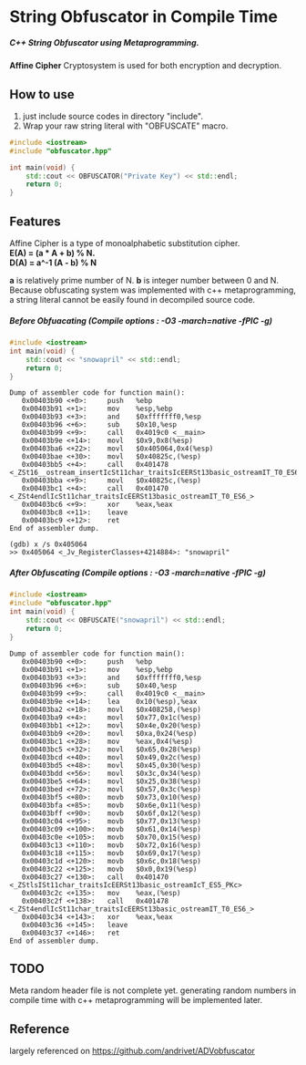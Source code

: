 # String Obfuscator in Compile Time
##### C++ String Obfuscator using Metaprogramming.
**Affine Cipher** Cryptosystem is used for both encryption and decryption.

## How to use

1. just include source codes in directory "include".
2. Wrap your raw string literal with "OBFUSCATE" macro.

``` c++
#include <iostream>
#include "obfuscator.hpp"

int main(void) { 
	std::cout << OBFUSCATOR("Private Key") << std::endl;
	return 0;
}
```

## Features

Affine Cipher is a type of monoalphabetic substitution cipher. <br/>
**E(A) = (a * A + b) % N.** <br/>
**D(A) = a^-1 (A - b) % N** <br/>

**a** is relatively prime number of N. **b** is integer number between 0 and N.
Because obfuscating system was implemented with c++ metaprogramming, a string literal cannot be easily found in decompiled source code.



##### Before Obfuacating (Compile options : -O3 -march=native -fPIC -g)

``` c++
#include <iostream>
int main(void) {
	std::cout << "snowapril" << std::endl;
    return 0;
}
```
``` assembly
Dump of assembler code for function main():
   0x00403b90 <+0>:     push   %ebp
   0x00403b91 <+1>:     mov    %esp,%ebp
   0x00403b93 <+3>:     and    $0xfffffff0,%esp
   0x00403b96 <+6>:     sub    $0x10,%esp
   0x00403b99 <+9>:     call   0x4019c0 <__main>
   0x00403b9e <+14>:    movl   $0x9,0x8(%esp)
   0x00403ba6 <+22>:    movl   $0x405064,0x4(%esp)
   0x00403bae <+30>:    movl   $0x40825c,(%esp)
   0x00403bb5 <+4>:     call   0x401478 <_ZSt16__ostream_insertIcSt11char_traitsIcEERSt13basic_ostreamIT_T0_ES6_PKS3_i>
   0x00403bba <+9>:     movl   $0x40825c,(%esp)
   0x00403bc1 <+4>:     call   0x401470 <_ZSt4endlIcSt11char_traitsIcEERSt13basic_ostreamIT_T0_ES6_>
   0x00403bc6 <+9>:     xor    %eax,%eax
   0x00403bc8 <+11>:    leave
   0x00403bc9 <+12>:    ret
End of assembler dump.

(gdb) x /s 0x405064
>> 0x405064 <_Jv_RegisterClasses+4214884>: "snowapril"
```

##### After Obfuscating (Compile options : -O3 -march=native -fPIC -g)

``` c++
#include <iostream>
#include "obfuscator.hpp"
int main(void) {
	std::cout << OBFUSCATE("snowapril") << std::endl;
    return 0;
}
```
``` assembly
Dump of assembler code for function main():
   0x00403b90 <+0>:     push   %ebp
   0x00403b91 <+1>:     mov    %esp,%ebp
   0x00403b93 <+3>:     and    $0xfffffff0,%esp
   0x00403b96 <+6>:     sub    $0x40,%esp
   0x00403b99 <+9>:     call   0x4019c0 <__main>
   0x00403b9e <+14>:    lea    0x10(%esp),%eax
   0x00403ba2 <+18>:    movl   $0x408258,(%esp)
   0x00403ba9 <+4>:     movl   $0x77,0x1c(%esp)
   0x00403bb1 <+12>:    movl   $0x4e,0x20(%esp)
   0x00403bb9 <+20>:    movl   $0xa,0x24(%esp)
   0x00403bc1 <+28>:    mov    %eax,0x4(%esp)
   0x00403bc5 <+32>:    movl   $0x65,0x28(%esp)
   0x00403bcd <+40>:    movl   $0x49,0x2c(%esp)
   0x00403bd5 <+48>:    movl   $0x45,0x30(%esp)
   0x00403bdd <+56>:    movl   $0x3c,0x34(%esp)
   0x00403be5 <+64>:    movl   $0x25,0x38(%esp)
   0x00403bed <+72>:    movl   $0x57,0x3c(%esp)
   0x00403bf5 <+80>:    movb   $0x73,0x10(%esp)
   0x00403bfa <+85>:    movb   $0x6e,0x11(%esp)
   0x00403bff <+90>:    movb   $0x6f,0x12(%esp)
   0x00403c04 <+95>:    movb   $0x77,0x13(%esp)
   0x00403c09 <+100>:   movb   $0x61,0x14(%esp)
   0x00403c0e <+105>:   movb   $0x70,0x15(%esp)
   0x00403c13 <+110>:   movb   $0x72,0x16(%esp)
   0x00403c18 <+115>:   movb   $0x69,0x17(%esp)
   0x00403c1d <+120>:   movb   $0x6c,0x18(%esp)
   0x00403c22 <+125>:   movb   $0x0,0x19(%esp)
   0x00403c27 <+130>:   call   0x401470 <_ZStlsISt11char_traitsIcEERSt13basic_ostreamIcT_ES5_PKc>
   0x00403c2c <+135>:   mov    %eax,(%esp)
   0x00403c2f <+138>:   call   0x401478 <_ZSt4endlIcSt11char_traitsIcEERSt13basic_ostreamIT_T0_ES6_>
   0x00403c34 <+143>:   xor    %eax,%eax
   0x00403c36 <+145>:   leave
   0x00403c37 <+146>:   ret
End of assembler dump.
```

## TODO
Meta random header file is not complete yet. generating random numbers in compile time with c++ metaprogramming will be implemented later.

## Reference
largely referenced on https://github.com/andrivet/ADVobfuscator
